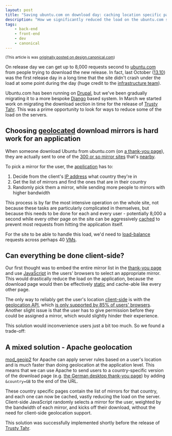 ```yaml
---
layout: post
title: "Saving ubuntu.com on download day: caching location specific pages"
description: "How we significantly reduced the load on the ubuntu.com servers by caching location-specific download pages."
tags:
    - back-end
    - front-end
    - dev
    - canonical
---
```


<small>(This article is was <a href="http://design.canonical.com/2014/08/saving-ubuntu-com-on-download-day-caching-location-specific-pages/">originally posted on design.canonical.com</a>)</small>

On release day we can get up to 8,000 requests second to [ubuntu.com](http://ubuntu.com) from people trying to download the new release. In fact, last October ([13.10](http://en.wikipedia.org/wiki/Ubuntu_13.10_Saucy_Salamander#Ubuntu_13.10_.28Saucy_Salamander.29)) was the first release day in a long time that the site didn't crash under the load at some point during the day (huge credit to the [infrastructure team](http://www.ubuntu.com/management/ubuntu-advantage)).

Ubuntu.com has been running on [Drupal](http://drupal.org), but we've been gradually migrating it to a more bespoke [Django](http://django.org) based system. In March we started work on migrating the download section in time for the release of [Trusty Tahr](http://en.wikipedia.org/wiki/List_of_Ubuntu_releases#Ubuntu_14.04_LTS_.28Trusty_Tahr.29). This was a prime opportunity to look for ways to reduce some of the load on the servers.

Choosing [geolocated](http://en.wikipedia.org/wiki/Geolocation) download mirrors is hard work for an application
---

When someone download Ubuntu from ubuntu.com (on [a thank-you page](http://ubuntu.com/download/desktop/thank-you)), they are actually sent to one of the [300 or so mirror sites](https://launchpad.net/ubuntu/+cdmirrors) that's [nearby](http://en.wikipedia.org/wiki/Geolocation).

To pick a mirror for the user, the [application](https://en.wikipedia.org/wiki/Web_application) has to:

1. Decide from the client's [IP address](http://en.wikipedia.org/wiki/Ip_address) what country they're in
2. Get the list of mirrors and find the ones that are in their country
3. Randomly pick them a mirror, while sending more people to mirrors with higher bandwidth

This process is by far the most intensive operation on the whole site, not because these tasks are particularly complicated in themselves, but because this needs to be done for each and every user - potentially 8,000 a second while every other page on the site can be aggressively [cached](https://en.wikipedia.org/wiki/Cache_(computing)) to prevent most requests from hitting the application itself.

For the site to be able to handle this load, we'd need to [load-balance](https://en.wikipedia.org/wiki/Load_balancing_(computing)) requests across perhaps 40 [VMs](https://en.wikipedia.org/wiki/Virtual_machine).

Can everything be done client-side?
---

Our first thought was to embed the entire mirror list in the [thank-you page](http://ubuntu.com/download/desktop/thank-you) and use [JavaScript](http://en.wikipedia.org/wiki/Javascript) in the users' browsers to select an appropriate mirror. This would drastically reduce the load on the application, because the download page would then be effectively [static](http://en.wikipedia.org/wiki/Static_web_page) and cache-able like every other page.

The only way to reliably get the user's location [client-side](http://en.wikipedia.org/wiki/Client-side_scripting) is with the [geolocation API](https://developer.mozilla.org/en/docs/WebAPI/Using_geolocation), which [is only supported by 85% of users' browsers](http://caniuse.com/#search=geolocation). Another slight issue is that the user has to give permission before they could be assigned a mirror, which would slightly hinder their experience.

This solution would inconvenience users just a bit too much. So we found a trade-off:

A mixed solution - Apache geolocation
---

[mod_geoip2](http://dev.maxmind.com/geoip/legacy/mod_geoip2/) for Apache can apply server rules based on a user's location and is much faster than doing geolocation at the application level. This means that we can use Apache to send users to a country-specific version of the download page (e.g. [the German desktop thank-you page](http://www.ubuntu.com/download/desktop/thank-you?country=DE&version=12.04.4&architecture=amd64)) by adding `&country=GB` to the end of the URL.

These country specific pages contain the list of mirrors for that country, and each one can now be cached, vastly reducing the load on the server. Client-side JavaScript randomly selects a mirror for the user, weighted by the bandwidth of each mirror, and kicks off their download, without the need for client-side geolocation support.

This solution was successfully implemented shortly before the release of [Trusty Tahr](http://en.wikipedia.org/wiki/List_of_Ubuntu_releases#Ubuntu_14.04_LTS_.28Trusty_Tahr.29).

